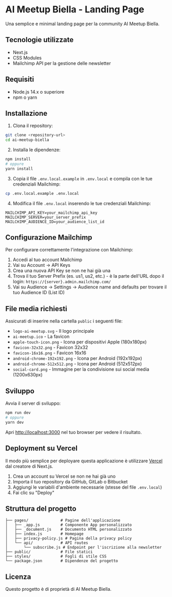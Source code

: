# AI Meetup Biella - Landing Page

Una semplice e minimal landing page per la community AI Meetup Biella.

## Tecnologie utilizzate

- Next.js
- CSS Modules
- Mailchimp API per la gestione delle newsletter

## Requisiti

- Node.js 14.x o superiore
- npm o yarn

## Installazione

1. Clona il repository:
```bash
git clone <repository-url>
cd ai-meetup-biella
```

2. Installa le dipendenze:
```bash
npm install
# oppure
yarn install
```

3. Copia il file `.env.local.example` in `.env.local` e compila con le tue credenziali Mailchimp:
```bash
cp .env.local.example .env.local
```

4. Modifica il file `.env.local` inserendo le tue credenziali Mailchimp:
```
MAILCHIMP_API_KEY=your_mailchimp_api_key
MAILCHIMP_SERVER=your_server_prefix
MAILCHIMP_AUDIENCE_ID=your_audience_list_id
```

## Configurazione Mailchimp

Per configurare correttamente l'integrazione con Mailchimp:

1. Accedi al tuo account Mailchimp
2. Vai su Account -> API Keys
3. Crea una nuova API Key se non ne hai già una
4. Trova il tuo Server Prefix (es. us1, us2, etc.) - è la parte dell'URL dopo il login: `https://{server}.admin.mailchimp.com/`
5. Vai su Audience -> Settings -> Audience name and defaults per trovare il tuo Audience ID (List ID)

## File media richiesti

Assicurati di inserire nella cartella `public` i seguenti file:

- `logo-ai-meetup.svg` - Il logo principale
- `ai-meetup.ico` - La favicon
- `apple-touch-icon.png` - Icona per dispositivi Apple (180x180px)
- `favicon-32x32.png` - Favicon 32x32
- `favicon-16x16.png` - Favicon 16x16
- `android-chrome-192x192.png` - Icona per Android (192x192px)
- `android-chrome-512x512.png` - Icona per Android (512x512px)
- `social-card.png` - Immagine per la condivisione sui social media (1200x630px)

## Sviluppo

Avvia il server di sviluppo:
```bash
npm run dev
# oppure
yarn dev
```

Apri [http://localhost:3000](http://localhost:3000) nel tuo browser per vedere il risultato.

## Deployment su Vercel

Il modo più semplice per deployare questa applicazione è utilizzare [Vercel](https://vercel.com) dal creatore di Next.js.

1. Crea un account su Vercel se non ne hai già uno
2. Importa il tuo repository da GitHub, GitLab o Bitbucket
3. Aggiungi le variabili d'ambiente necessarie (stesse del file `.env.local`)
4. Fai clic su "Deploy"

## Struttura del progetto

```
├── pages/              # Pagine dell'applicazione
│   ├── _app.js         # Componente App personalizzato
│   ├── _document.js    # Documento HTML personalizzato
│   ├── index.js        # Homepage
│   ├── privacy-policy.js # Pagina della privacy policy
│   └── api/            # API routes
│       └── subscribe.js # Endpoint per l'iscrizione alla newsletter
├── public/             # File statici
├── styles/             # Fogli di stile CSS
└── package.json        # Dipendenze del progetto
```

## Licenza

Questo progetto è di proprietà di AI Meetup Biella.